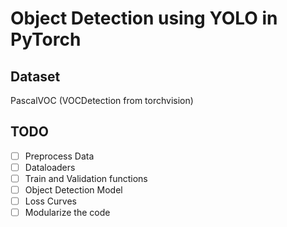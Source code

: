 # Object Detection using YOLO in PyTorch

## Dataset
PascalVOC (VOCDetection from torchvision)

## TODO
- [ ] Preprocess Data
- [ ] Dataloaders
- [ ] Train and Validation functions
- [ ] Object Detection Model
- [ ] Loss Curves
- [ ] Modularize the code